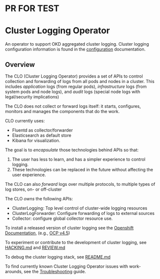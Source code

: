 # PR FOR TEST

# Cluster Logging Operator
An operator to support OKD aggregated cluster logging.  Cluster logging configuration information
is found in the [configuration](./docs/configuration.md) documentation.

## Overview

The CLO (Cluster Logging Operator) provides a set of APIs to control collection and forwarding of logs from
all pods and nodes in a cluster.  This includes *application* logs (from regular
pods), *infrastructure* logs (from system pods and node logs), and *audit* logs
(special node logs with legal/security implications)

The CLO does not collect or forward logs itself: it starts, configures, monitors
and manages the components that do the work.

CLO currently uses:
* Fluentd as collector/forwarder
* Elasticsearch as default store
* Kibana for visualization.

The goal is to *encapsulate* those technologies behind APIs so that:

1. The user has less to learn, and has a simpler experience to control logging.
2. These technologies can be replaced in the future without affecting the user experience.

The CLO can also *forward* logs over multiple protocols, to multiple types of log stores, on- or off-cluster

The CLO *owns* the following APIs:

* ClusterLogging: Top level control of cluster-wide logging resources
* ClusterLogForwarder: Configure forwarding of logs to external sources
* Collector: configure global collector resource use.

To install a released version of cluster logging see the [Openshift Documentation](https://docs.openshift.com/), (e.g., [OCP v4.5](https://docs.openshift.com/container-platform/4.5/logging/cluster-logging-deploying.html))

To experiment or contribute to the development of cluster logging, see [HACKING.md](./docs/HACKING.md) and [REVIEW.md](./docs/REVIEW.md)

To debug the cluster logging stack, see [README.md](./must-gather/README.md)

To find currently known Cluster Logging Operator issues with work-arounds, see the [Troubleshooting](./docs/troubleshooting.md) guide.
